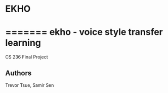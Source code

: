 # EKHO
=======
ekho - voice style transfer learning
=======

CS 236 Final Project

## Authors
Trevor Tsue, Samir Sen


